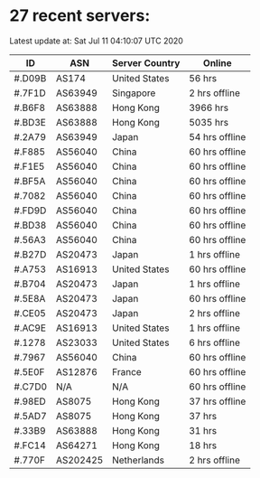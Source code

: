 # 27 recent servers:

Latest update at: Sat Jul 11 04:10:07 UTC 2020

| ID | ASN | Server Country | Online |
| -- | --- | -------------- | ------ |
| #.D09B | AS174 | United States | 56 hrs |
| #.7F1D | AS63949 | Singapore | 2 hrs offline |
| #.B6F8 | AS63888 | Hong Kong | 3966 hrs |
| #.BD3E | AS63888 | Hong Kong | 5035 hrs |
| #.2A79 | AS63949 | Japan | 54 hrs offline |
| #.F885 | AS56040 | China | 60 hrs offline |
| #.F1E5 | AS56040 | China | 60 hrs offline |
| #.BF5A | AS56040 | China | 60 hrs offline |
| #.7082 | AS56040 | China | 60 hrs offline |
| #.FD9D | AS56040 | China | 60 hrs offline |
| #.BD38 | AS56040 | China | 60 hrs offline |
| #.56A3 | AS56040 | China | 60 hrs offline |
| #.B27D | AS20473 | Japan | 1 hrs offline |
| #.A753 | AS16913 | United States | 60 hrs offline |
| #.B704 | AS20473 | Japan | 1 hrs offline |
| #.5E8A | AS20473 | Japan | 60 hrs offline |
| #.CE05 | AS20473 | Japan | 2 hrs offline |
| #.AC9E | AS16913 | United States | 1 hrs offline |
| #.1278 | AS23033 | United States | 6 hrs offline |
| #.7967 | AS56040 | China | 60 hrs offline |
| #.5E0F | AS12876 | France | 60 hrs offline |
| #.C7D0 | N/A | N/A | 60 hrs offline |
| #.98ED | AS8075 | Hong Kong | 37 hrs offline |
| #.5AD7 | AS8075 | Hong Kong | 37 hrs |
| #.33B9 | AS63888 | Hong Kong | 31 hrs |
| #.FC14 | AS64271 | Hong Kong | 18 hrs |
| #.770F | AS202425 | Netherlands | 2 hrs offline |

